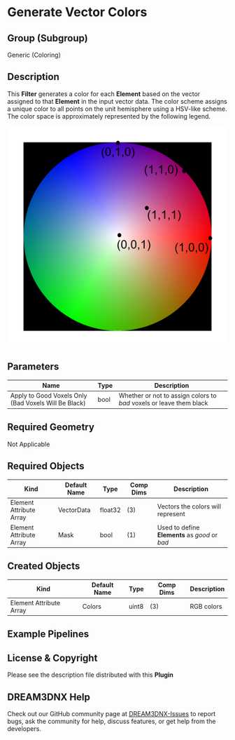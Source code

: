 # Generate Vector Colors

## Group (Subgroup)

Generic (Coloring)

## Description

This **Filter** generates a color for each **Element** based on the vector assigned to that **Element** in the input vector data.  The color scheme assigns a unique color to all points on the unit hemisphere using a HSV-like scheme. The color space is approximately represented by the following legend.

![Images/VectorColors](Images/VectorColors.png)

## Parameters

| Name             | Type | Description |
|------------------|------|-------------|
| Apply to Good Voxels Only (Bad Voxels Will Be Black) | bool | Whether or not to assign colors to *bad* voxels or leave them black |

## Required Geometry

Not Applicable

## Required Objects

| Kind                      | Default Name | Type     | Comp Dims | Description                                 |
|---------------------------|--------------|----------|--------|---------------------------------------------|
| Element Attribute Array | VectorData | float32 | (3) | Vectors the colors will represent |
| Element Attribute Array | Mask | bool | (1) | Used to define **Elements** as *good* or *bad*  |

## Created Objects

| Kind                      | Default Name | Type     | Comp Dims | Description                                 |
|---------------------------|--------------|----------|--------|---------------------------------------------|
| Element Attribute Array | Colors | uint8 | (3) | RGB colors |

## Example Pipelines

## License & Copyright

Please see the description file distributed with this **Plugin**

## DREAM3DNX Help

Check out our GitHub community page at [DREAM3DNX-Issues](https://github.com/BlueQuartzSoftware/DREAM3DNX-Issues) to report bugs, ask the community for help, discuss features, or get help from the developers.
